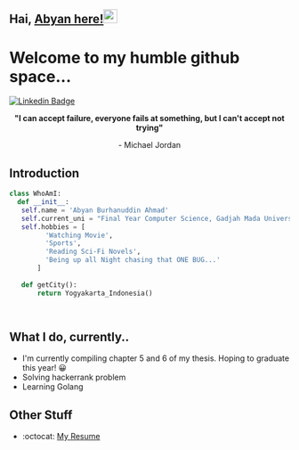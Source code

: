 ## Hai, [Abyan here!]()<img src="https://media.giphy.com/media/hvRJCLFzcasrR4ia7z/giphy.gif" width="25px">

<h1>Welcome to my humble github space...</h1> 

[![Linkedin Badge](https://i.ibb.co/Qd4VN5S/icons8-linkedin-circled-48.png)](https://www.linkedin.com/in/abyanburhanuddin/)

**<p align="center">"I can accept failure, everyone fails at something, but I can't accept not trying"</p>**
<p align="center">- Michael Jordan</p>
 
 ## Introduction
 ```python
 class WhoAmI:
   def __init__:
    self.name = 'Abyan Burhanuddin Ahmad'
    self.current_uni = "Final Year Computer Science, Gadjah Mada University"
    self.hobbies = [
          'Watching Movie',
          'Sports',
          'Reading Sci-Fi Novels',
          'Being up all Night chasing that ONE BUG...'
        ]
	
	def getCity():
		return Yogyakarta_Indonesia()

	
 ```
 
## What I do, currently..
 * I'm currently compiling chapter 5 and 6 of my thesis. Hoping to graduate this year! 😀
 * Solving hackerrank problem
 * Learning Golang
 
## Other Stuff
  - :octocat: [My Resume](https://drive.google.com/file/d/1tFX_h5S8brhMGAz1QWto8unGrPr5hHw1/view?usp=sharing)

 
 
